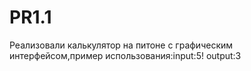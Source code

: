 # PR1.1
Реализовали калькулятор на питоне с графическим интерфейсом,пример использования:input:5! output:3
